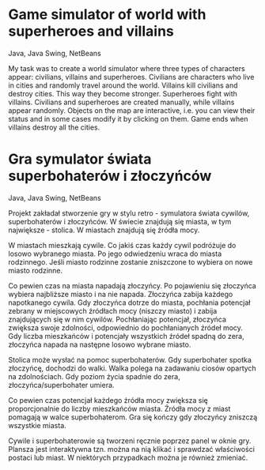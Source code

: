 # Game simulator of world with superheroes and villains
Java, Java Swing, NetBeans

My task was to create a world simulator where three types of characters appear: civilians, villains and superheroes. Civilians are characters who live in cities and randomly travel around the world. Villains kill civilians and destroy cities. This way they become stronger. Superheroes fight with villains. Civilians and superheroes are created manually, while villains appear randomly. Objects on the map are interactive, i.e. you can view their status and in some cases modify it by clicking on them. Game ends when villains destroy all the cities.


# Gra symulator świata superbohaterów i złoczyńców 
Java, Java Swing, NetBeans

Projekt zakładał stworzenie gry w stylu retro - symulatora świata cywilów, superbohaterów i złoczyńców. W świecie znajdują się miasta, w tym największe - stolica. W miastach znajdują się źródła mocy.

W miastach mieszkają cywile. Co jakiś czas każdy cywil podróżuje do losowo wybranego miasta. Po jego odwiedzeniu wraca do miasta rodzinnego. Jeśli miasto rodzinne zostanie zniszczone to wybiera on nowe miasto rodzinne.

Co pewien czas na miasta napadają złoczyńcy. Po pojawieniu się złoczyńca wybiera najbliższe miasto i na nie napada. Złoczyńca zabija każdego napotkanego cywila. Gdy złoczyńca dotrze do miasta, pochłania potencjał zebrany w miejscowych źródłach mocy (niszczy miasto) i zabija znajdujących się w nim cywilów. Pochłaniając potencjał, złoczyńca zwiększa swoje zdolności, odpowiednio do pochłanianych źródeł mocy. Gdy liczba mieszkańców i potencjały wszystkich źródeł spadną do zera, złoczyńca napada na następne losowo wybrane miasto.

Stolica może wysłać na pomoc superbohaterów. Gdy superbohater spotka złoczyńcę, dochodzi do walki. Walka polega na zadawaniu ciosów opartych na zdolnościach. Gdy poziom życia spadnie do zera, złoczyńca/superbohater umiera.

Co pewien czas potencjał każdego źródła mocy zwiększa się proporcjonalnie do liczby mieszkańców miasta. Źródła mocy z miast pomagają w walce superbohaterom. Gra się kończy gdy złoczyńcy zniszczą wszystkie miasta.

Cywile i superbohaterowie są tworzeni ręcznie poprzez panel w oknie gry. Plansza jest interaktywna tzn. można na nią klikać i sprawdzać właściwości postaci lub miast. W niektórych przypadkach można je również zmieniać.
